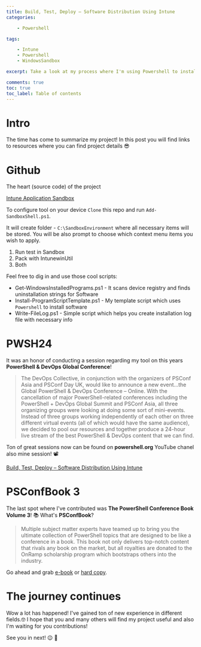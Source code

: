 ```yaml
---
title: Build, Test, Deploy – Software Distribution Using Intune
categories:

    - Powershell

tags:

    - Intune
    - Powershell
    - WindowsSandbox

excerpt: Take a look at my process where I'm using Powershell to install software and test installation in Windows Sandbox

comments: true
toc: true
toc_label: Table of contents
---
```


# Intro

The time has come to summarize my project!
In this post you will find links to resources where you can find project details 😎

# Github

The heart (source code) of the project

[Intune Application Sandbox](https://github.com/UniverseCitiz3n/Intune-App-Sandbox)

To configure tool on your device `Clone` this repo and run `Add-SandboxShell.ps1`.

It will create folder - `C:\SandboxEnvironment` where all necessary items will be stored.
You will be also prompt to choose which context menu items you wish to apply.

1. Run test in Sandbox
1. Pack with IntunewinUtil
1. Both

Feel free to dig in and use those cool scripts:

* Get-WindowsInstalledPrograms.ps1 - It scans device registry and finds uninstallation strings for Software
* Install-ProgramScriptTemplate.ps1 - My template script which uses `Powershell` to install software
* Write-FileLog.ps1 - Simple script which helps you create installation log file with necessary info

# PWSH24

It was an honor of conducting a session regarding my tool on this years **PowerShell & DevOps Global Conference**!

> The DevOps Collective, in conjunction with the organizers of PSConf Asia and PSConf Day UK, would like to announce a new event…the Global PowerShell & DevOps Conference – Online. With the cancellation of major PowerShell-related conferences including the PowerShell + DevOps Global Summit and PSConf Asia, all three organizing groups were looking at doing some sort of mini-events. Instead of three groups working independently of each other on three different virtual events (all of which would have the same audience), we decided to pool our resources and together produce a 24-hour live stream of the best PowerShell & DevOps content that we can find.

Ton of great sessions now can be found on **powershell.org** YouTube chanel also mine session! 📽

[Build, Test, Deploy – Software Distribution Using Intune](https://www.youtube.com/watch?v=VusAXYzhgXo)

# PSConfBook 3

The last spot where I've contributed was **The PowerShell Conference Book Volume 3**! 📚
What's **PSConfBook**?

> Multiple subject matter experts have teamed up to bring you the ultimate collection of PowerShell topics that are designed to be like a conference in a book. This book not only delivers top-notch content that rivals any book on the market, but all royalties are donated to the OnRamp scholarship program which bootstraps others into the industry.

Go ahead and grab [e-book](https://leanpub.com/psconfbook3/) or [hard copy](https://www.amazon.com/dp/B08MGR749H/ref=cm_sw_r_tw_dp_x_mAdQFbYW1DJN6).

# The journey continues

Wow a lot has happened!
I've gained ton of new experience in different fields.🤓
I hope that you and many others will find my project useful and also I'm waiting for you contributions!

See you in next! 😉 🧠
